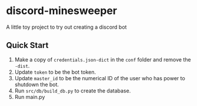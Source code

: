 # discord-minesweeper
A little toy project to try out creating a discord bot

## Quick Start

1. Make a copy of `credentials.json-dict` in the `conf` folder and remove the `-dist`. 
2. Update `token` to be the bot token.
3. Update `master_id` to be the numerical ID of the user who has power to shutdown the bot.
4. Run `src/db/build_db.py` to create the database.
5. Run main.py 